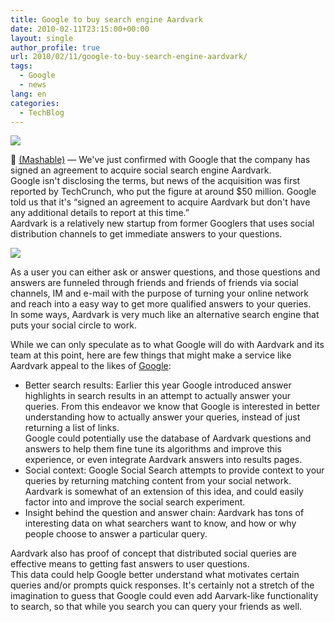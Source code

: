 ```yaml
---
title: Google to buy search engine Aardvark
date: 2010-02-11T23:15:00+00:00
layout: single
author_profile: true
url: 2010/02/11/google-to-buy-search-engine-aardvark/
tags:
  - Google
  - news
lang: en
categories: 
  - TechBlog
---
```

[![](http://2.bp.blogspot.com/_vaUVXcmC3OI/S3SHU01wz-I/AAAAAAAAA4Y/ALkLcwghA84/s640/partner.logo.gif)](http://2.bp.blogspot.com/_vaUVXcmC3OI/S3SHU01wz-I/AAAAAAAAA4Y/ALkLcwghA84/s1600-h/partner.logo.gif)

🙂 [(Mashable)](http://www.mashable.com/) — We've just confirmed with Google that the company has signed an agreement to acquire social search engine Aardvark.  
Google isn't disclosing the terms, but news of the acquisition was first reported by TechCrunch, who put the figure at around $50 million. Google told us that it's “signed an agreement to acquire Aardvark but don't have any additional details to report at this time.”  
Aardvark is a relatively new startup from former Googlers that uses social distribution channels to get immediate answers to your questions.

[![](http://2.bp.blogspot.com/_vaUVXcmC3OI/S3SHczKsKeI/AAAAAAAAA4g/akJke9oDDso/s640/story.google.aardvark.jpg)](http://2.bp.blogspot.com/_vaUVXcmC3OI/S3SHczKsKeI/AAAAAAAAA4g/akJke9oDDso/s1600-h/story.google.aardvark.jpg)

As a user you can either ask or answer questions, and those questions and answers are funneled through friends and friends of friends via social channels, IM and e-mail with the purpose of turning your online network and reach into a easy way to get more qualified answers to your queries.  
In some ways, Aardvark is very much like an alternative search engine that puts your social circle to work.

While we can only speculate as to what Google will do with Aardvark and its team at this point, here are few things that might make a service like Aardvark appeal to the likes of [Google](http://topics.edition.cnn.com/topics/google_inc):  

* Better search results: Earlier this year Google introduced answer highlights in search results in an attempt to actually answer your queries. From this endeavor we know that Google is interested in better understanding how to actually answer your queries, instead of just returning a list of links.  
Google could potentially use the database of Aardvark questions and answers to help them fine tune its algorithms and improve this experience, or even integrate Aardvark answers into results pages.  
* Social context: Google Social Search attempts to provide context to your queries by returning matching content from your social network. Aardvark is somewhat of an extension of this idea, and could easily factor into and improve the social search experiment.  
* Insight behind the question and answer chain: Aardvark has tons of interesting data on what searchers want to know, and how or why people choose to answer a particular query.

Aardvark also has proof of concept that distributed social queries are effective means to getting fast answers to user questions.  
This data could help Google better understand what motivates certain queries and/or prompts quick responses. It's certainly not a stretch of the imagination to guess that Google could even add Aarvark-like functionality to search, so that while you search you can query your friends as well.